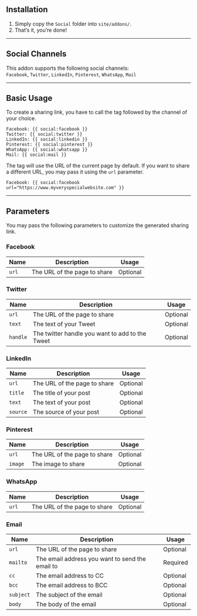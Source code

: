 ## Installation

1. Simply copy the `Social` folder into `site/addons/`.
2. That’s it, you’re done!

***

## Social Channels

This addon supports the following social channels:  
`Facebook`, `Twitter`, `LinkedIn`, `Pinterest`, `WhatsApp`, `Mail`

***

## Basic Usage

To create a sharing link, you have to call the tag followed by the channel of your choice.

```template
Facebook: {{ social:facebook }}
Twitter: {{ social:twitter }}
LinkedIn: {{ social:linkedin }}
Pinterest: {{ social:pinterest }}
WhatsApp: {{ social:whatsapp }}
Mail: {{ social:mail }}
```

The tag will use the URL of the current page by default. If you want to share a different URL, you may pass it using the `url` parameter.

```template
Facebook: {{ social:facebook url="https://www.myveryspecialwebsite.com" }}
```

***

## Parameters

You may pass the following parameters to customize the generated sharing link.

### Facebook

| Name | Description | Usage |
|------|-------------|-------|
| `url` | The URL of the page to share | Optional

### Twitter

| Name | Description | Usage |
|------|-------------|-------|
| `url` | The URL of the page to share | Optional
| `text` | The text of your Tweet | Optional
| `handle` | The twitter handle you want to add to the Tweet | Optional

### LinkedIn

| Name | Description | Usage |
|------|-------------|-------|
| `url` | The URL of the page to share | Optional
| `title` | The title of your post | Optional
| `text` | The text of your post | Optional
| `source` | The source of your post | Optional

### Pinterest

| Name | Description | Usage |
|------|-------------|-------|
| `url` | The URL of the page to share | Optional
| `image` | The image to share | Optional

### WhatsApp

| Name | Description | Usage |
|------|-------------|-------|
| `url` | The URL of the page to share | Optional

### Email

| Name | Description | Usage |
|------|-------------|-------|
| `url` | The URL of the page to share | Optional
| `mailto` | The email address you want to send the email to | Required
| `cc` | The email address to CC | Optional
| `bcc` | The email address to BCC | Optional
| `subject` | The subject of the email | Optional
| `body` | The body of the email | Optional